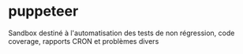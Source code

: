 # puppeteer

Sandbox destiné à l'automatisation des tests de non régression, code coverage, rapports CRON et problèmes divers
